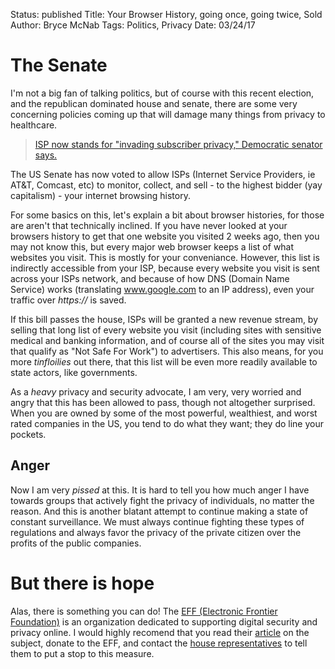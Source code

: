 Status: published
Title: Your Browser History, going once, going twice, Sold
Author: Bryce McNab
Tags: Politics, Privacy
Date: 03/24/17

# The Senate
I'm not a big fan of talking politics, but of course with this recent election, and the republican dominated house and senate, there are some very concerning policies coming up that will damage many things from privacy to healthcare. 

> [ISP now stands for "invading subscriber privacy," Democratic senator says.](https://arstechnica.com/tech-policy/2017/03/senate-votes-to-let-isps-sell-your-web-browsing-history-to-advertisers/)

The US Senate has now voted to allow ISPs (Internet Service Providers, ie AT&T, Comcast, etc) to monitor, collect, and sell - to the highest bidder (yay capitalism) - your internet browsing history.

For some basics on this, let's explain a bit about browser histories, for those are aren't that technically inclined. If you have never looked at your browsers history to get that one website you visited 2 weeks ago, then you may not know this, but every major web browser keeps a list of what websites you visit. This is mostly for your conveniance. However, this list is indirectly accessible from your ISP, because every website you visit is sent across your ISPs network, and because of how DNS (Domain Name Service) works (translating www.google.com to an IP address), even your traffic over _https://_ is saved.

If this bill passes the house, ISPs will be granted a new revenue stream, by selling that long list of every website you visit (including sites with sensitive medical and banking information, and of course all of the sites you may visit that qualify as "Not Safe For Work") to advertisers. This also means, for you more _tinfloilies_ out there, that this list will be even more readily available to state actors, like governments. 

As a _heavy_ privacy and security advocate, I am very, very worried and angry that this has been allowed to pass, though not altogether surprised. When you are owned by some of the most powerful, wealthiest, and worst rated companies in the US, you tend to do what they want; they do line your pockets.

## Anger

Now I am very _pissed_ at this. It is hard to tell you how much anger I have towards groups that actively fight the privacy of individuals, no matter the reason. And this is another blatant attempt to continue making a state of constant surveillance. We must always continue fighting these types of regulations and always favor the privacy of the private citizen over the profits of the public companies.

# But there is hope

Alas, there is something you can do! The [EFF (Electronic Frontier Foundation)](https://www.eff.org) is an organization dedicated to supporting digital security and privacy online. I would highly recomend that you read their [article](https://www.eff.org/deeplinks/2017/03/senate-puts-isp-profits-over-your-privacy) on the subject, donate to the EFF, and contact the [house representatives](https://act.eff.org/action/don-t-let-congress-undermine-our-online-privacy) to tell them to put a stop to this measure.
